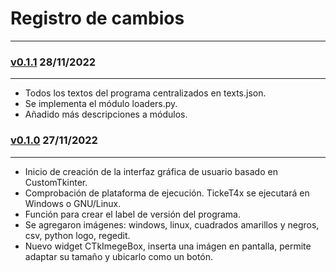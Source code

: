 # Registro de cambios

---

### [v0.1.1](https://github.com/Michelzxc/TickeT4x/) 28/11/2022

---

+ Todos los textos del programa centralizados en texts.json.
+ Se implementa el módulo loaders.py.
+ Añadido más descripciones a módulos.

### [v0.1.0](https://github.com/Michelzxc/TickeT4x/tree/33a117fa5c8a174323f2c2c48394484e7898797c) 27/11/2022

---

+ Inicio de creación de la interfaz gráfica de usuario basado en CustomTkinter.
+ Comprobación de plataforma de ejecución. TickeT4x se ejecutará en Windows o GNU/Linux.
+ Función para crear el label de versión del programa.
+ Se agregaron imágenes: windows, linux, cuadrados amarillos y negros, csv, python logo, regedit.
+ Nuevo widget CTkImegeBox, inserta una imágen en pantalla, permite adaptar su tamaño y ubicarlo como un botón.
